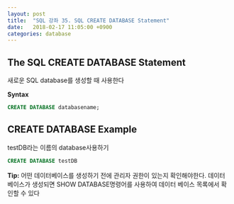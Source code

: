 ```yaml
---
layout: post
title:  "SQL 강좌 35. SQL CREATE DATABASE Statement"
date:   2018-02-17 11:05:00 +0900
categories: database
---
```


## The SQL CREATE DATABASE Statement

새로운 SQL database를 생성할 때 사용한다

**Syntax**

```sql
CREATE DATABASE databasename;
```

## CREATE DATABASE Example

testDB라는 이름의 database사용하기

```sql
CREATE DATABASE testDB
```

**Tip:** 어떤 데이터베이스를 생성하기 전에 관리자 권한이 있는지 확인해야한다. 데이터베이스가 생성되면 SHOW DATABASE명령어를 사용하여 데이터 베이스 목록에서 확인할 수 있다
